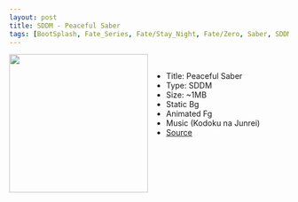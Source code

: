 ```yaml
---
layout: post
title: SDDM - Peaceful Saber
tags: [BootSplash, Fate_Series, Fate/Stay_Night, Fate/Zero, Saber, SDDM, QT, QML]
---
```

<img class="preview_image" height="250px" style="padding-right: 30px;" align="left" src="https://raw.githubusercontent.com/jurassicplayer/Weeb-Themes/master/weeb-sddm-themes/peaceful-saber/screenshot.jpg" />

<br>

- Title: Peaceful Saber
- Type: SDDM
- Size: ~1MB
- Static Bg
- Animated Fg
- Music (Kodoku na Junrei)
- [Source](https://github.com/jurassicplayer/Weeb-Themes/tree/master/weeb-sddm-themes/peaceful-saber)
